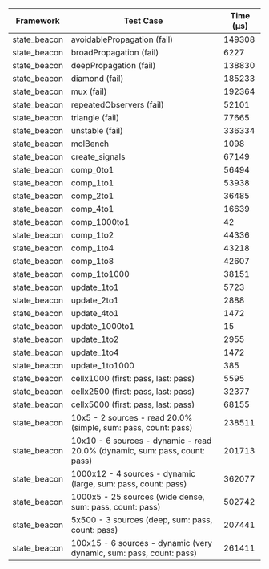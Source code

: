 | Framework | Test Case | Time (μs) |
| --- | --- | --- |
| state_beacon | avoidablePropagation (fail) | 149308 |
| state_beacon | broadPropagation (fail) | 6227 |
| state_beacon | deepPropagation (fail) | 138830 |
| state_beacon | diamond (fail) | 185233 |
| state_beacon | mux (fail) | 192364 |
| state_beacon | repeatedObservers (fail) | 52101 |
| state_beacon | triangle (fail) | 77665 |
| state_beacon | unstable (fail) | 336334 |
| state_beacon | molBench | 1098 |
| state_beacon | create_signals | 67149 |
| state_beacon | comp_0to1 | 56494 |
| state_beacon | comp_1to1 | 53938 |
| state_beacon | comp_2to1 | 36485 |
| state_beacon | comp_4to1 | 16639 |
| state_beacon | comp_1000to1 | 42 |
| state_beacon | comp_1to2 | 44336 |
| state_beacon | comp_1to4 | 43218 |
| state_beacon | comp_1to8 | 42607 |
| state_beacon | comp_1to1000 | 38151 |
| state_beacon | update_1to1 | 5723 |
| state_beacon | update_2to1 | 2888 |
| state_beacon | update_4to1 | 1472 |
| state_beacon | update_1000to1 | 15 |
| state_beacon | update_1to2 | 2955 |
| state_beacon | update_1to4 | 1472 |
| state_beacon | update_1to1000 | 385 |
| state_beacon | cellx1000 (first: pass, last: pass) | 5595 |
| state_beacon | cellx2500 (first: pass, last: pass) | 32377 |
| state_beacon | cellx5000 (first: pass, last: pass) | 68155 |
| state_beacon | 10x5 - 2 sources - read 20.0% (simple, sum: pass, count: pass) | 238511 |
| state_beacon | 10x10 - 6 sources - dynamic - read 20.0% (dynamic, sum: pass, count: pass) | 201713 |
| state_beacon | 1000x12 - 4 sources - dynamic (large, sum: pass, count: pass) | 362077 |
| state_beacon | 1000x5 - 25 sources (wide dense, sum: pass, count: pass) | 502742 |
| state_beacon | 5x500 - 3 sources (deep, sum: pass, count: pass) | 207441 |
| state_beacon | 100x15 - 6 sources - dynamic (very dynamic, sum: pass, count: pass) | 261411 |
